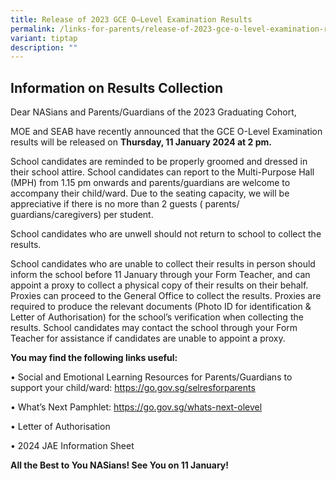 ```yaml
---
title: Release of 2023 GCE O–Level Examination Results
permalink: /links-for-parents/release-of-2023-gce-o-level-examination-results/
variant: tiptap
description: ""
---
```

<h2>Information on Results Collection</h2><p>Dear NASians and Parents/Guardians of the 2023 Graduating Cohort,</p><p>MOE and SEAB have recently announced that the GCE O-Level Examination results will be released on <strong>Thursday, 11 January 2024 at 2 pm.</strong></p><p>School candidates are reminded to be properly groomed and dressed in their school attire. School candidates can report to the Multi-Purpose Hall (MPH) from 1.15 pm onwards and parents/guardians are welcome to accompany their child/ward. Due to the seating capacity, we will be appreciative if there is no more than 2 guests ( parents/ guardians/caregivers) per student.</p><p>School candidates who are unwell should not return to school to collect the results.</p><p>School candidates who are unable to collect their results in person should inform the school before 11 January through your Form Teacher, and can appoint a proxy to collect a physical copy of their results on their behalf. Proxies can proceed to the General Office to collect the results. Proxies are required to produce the relevant documents (Photo ID for identification &amp; Letter of Authorisation) for the school’s verification when collecting the results. School candidates may contact the school through your Form Teacher for assistance if candidates are unable to appoint a proxy.</p><p><strong>You may find the following links useful:</strong></p><p>• Social and Emotional Learning Resources for Parents/Guardians to support your child/ward: <a href="https://go.gov.sg/selresforparents" rel="noopener noreferrer nofollow" target="_blank">https://go.gov.sg/selresforparents</a></p><p>• What’s Next Pamphlet: <a href="https://go.gov.sg/whats-next-olevel" rel="noopener noreferrer nofollow" target="_blank">https://go.gov.sg/whats-next-olevel</a></p><p>• Letter of Authorisation</p><p>• 2024 JAE Information Sheet</p><p><strong>All the Best to You NASians! See You on 11 January!</strong></p><p></p>